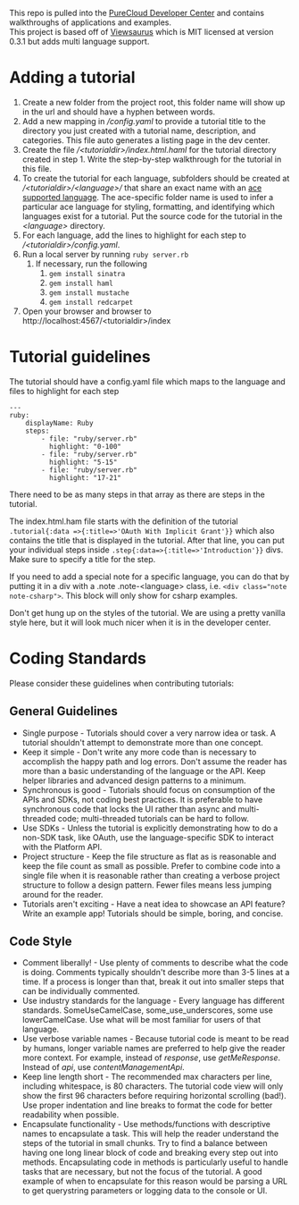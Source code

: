 This repo is pulled into the [PureCloud Developer Center](http://developer.mypurecloud.com) and contains walkthroughs of applications and examples.  
This project is based off of [Viewsaurus](https://www.npmjs.com/package/viewsaurus) which is MIT licensed at version 0.3.1 but adds multi language support.

# Adding a tutorial
1. Create a new folder from the project root, this folder name will show up in the url and should have a hyphen between words.
2. Add a new mapping in _/config.yaml_ to provide a tutorial title to the directory you just created with a tutorial name, description, and categories.  This file auto generates a listing page in the dev center.
3. Create the file  _/\<tutorialdir>/index.html.haml_ for the tutorial directory created in step 1. Write the step-by-step walkthrough for the tutorial in this file.
4. To create the tutorial for each language, subfolders should be created at _/\<tutorialdir>/\<language>/_ that share an exact name with an [ace supported language](https://cdnjs.com/libraries/ace/). The ace-specific folder name is used to infer a particular ace language for styling, formatting, and identifying which languages exist for a tutorial. Put the source code for the tutorial in the _\<language>_ directory.
5. For each language, add the lines to highlight for each step to _/\<tutorialdir>/config.yaml_.
6. Run a local server by running `ruby server.rb`
	1. If necessary, run the following
	    1. `gem install sinatra`
	    2. `gem install haml`
	    3. `gem install mustache`
	    4. `gem install redcarpet`
7. Open your browser and browser to http://localhost:4567/\<tutorialdir>/index

# Tutorial guidelines

The tutorial should have a config.yaml file which maps to the language and files to highlight for each step

```
---
ruby:
    displayName: Ruby
    steps:
        - file: "ruby/server.rb"
          highlight: "0-100"
        - file: "ruby/server.rb"
          highlight: "5-15"
        - file: "ruby/server.rb"
          highlight: "17-21"

```

There need to be as many steps in that array as there are steps in the tutorial.

The index.html.ham file starts with the definition of the tutorial `.tutorial{:data =>{:title=>'OAuth With Implicit Grant'}}` which also contains the title that is displayed in the tutorial.  After that line, you can put your individual steps inside `.step{:data=>{:title=>'Introduction'}}` divs.  Make sure to specify a title for the step.

If you need to add a special note for a specific language, you can do that by putting it in a div with a .note .note-\<language> class, i.e. ```<div class="note note-csharp">```.  This block will only show for csharp examples.  

Don't get hung up on the styles of the tutorial.  We are using a pretty vanilla style here, but it will look much nicer when it is in the developer center.

# Coding Standards

Please consider these guidelines when contributing tutorials:

## General Guidelines

* Single purpose - Tutorials should cover a very narrow idea or task. A tutorial shouldn't attempt to demonstrate more than one concept.
* Keep it simple - Don't write any more code than is necessary to accomplish the happy path and log errors. Don't assume the reader has more than a basic understanding of the language or the API. Keep helper libraries and advanced design patterns to a minimum.
* Synchronous is good - Tutorials should focus on consumption of the APIs and SDKs, not coding best practices. It is preferable to have synchronous code that locks the UI rather than async and multi-threaded code; multi-threaded tutorials can be hard to follow.
* Use SDKs - Unless the tutorial is explicitly demonstrating how to do a non-SDK task, like OAuth, use the language-specific SDK to interact with the Platform API. 
* Project structure - Keep the file structure as flat as is reasonable and keep the file count as small as possible. Prefer to combine code into a single file when it is reasonable rather than creating a verbose project structure to follow a design pattern. Fewer files means less jumping around for the reader.
* Tutorials aren't exciting - Have a neat idea to showcase an API feature? Write an example app! Tutorials should be simple, boring, and concise. 

## Code Style

* Comment liberally! - Use plenty of comments to describe what the code is doing. Comments typically shouldn't describe more than 3-5 lines at a time. If a process is longer than that, break it out into smaller steps that can be individually commented.
* Use industry standards for the language - Every language has different standards. SomeUseCamelCase, some_use_underscores, some use lowerCamelCase. Use what will be most familiar for users of that language. 
* Use verbose variable names - Because tutorial code is meant to be read by humans, longer variable names are preferred to help give the reader more context. For example, instead of _response_, use _getMeResponse_. Instead of _api_, use _contentManagementApi_.
* Keep line length short - The recommended max characters per line, including whitespace, is 80 characters. The tutorial code view will only show the first 96 characters before requiring horizontal scrolling (bad!). Use proper indentation and line breaks to format the code for better readability when possible.
* Encapsulate functionality - Use methods/functions with descriptive names to encapsulate a task. This will help the reader understand the steps of the tutorial in small chunks. Try to find a balance between having one long linear block of code and breaking every step out into methods. Encapsulating code in methods is particularly useful to handle tasks that are necessary, but not the focus of the tutorial. A good example of when to encapsulate for this reason would be parsing a URL to get querystring parameters or logging data to the console or UI.
